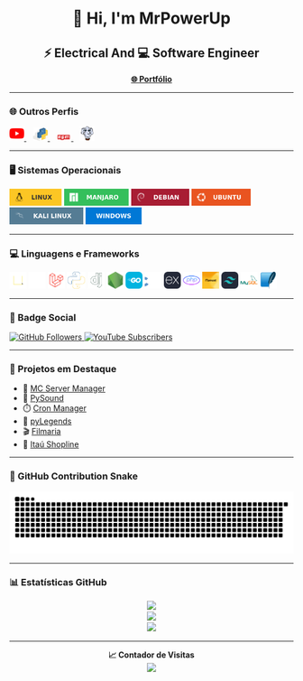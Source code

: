 <h1 align="center">👋 Hi, I'm MrPowerUp</h1>
<h2 align="center">⚡ Electrical And 💻 Software Engineer</h2>

<p align="center">
  <a href="https://mrpowerup82.github.io/"><strong>🌐 Portfólio</strong></a>
</p>

---

### 🌐 Outros Perfis

<p align="left">
  <a href="https://www.youtube.com/channel/UC6JuvYDZgOoI83Qp9A8oEQQ">
    <img alt="YouTube" width="26px" src="imagens/yt.png" />
  </a>&nbsp;&nbsp;
  <a href="https://pypi.org/user/MrPowerUp/">
    <img alt="PyPI" width="26px" src="imagens/pypi.svg" />
  </a>&nbsp;&nbsp;
  <a href="https://www.npmjs.com/~mrpowerup82">
    <img alt="npmJS" width="26px" src="imagens/npm.png" />
  </a>&nbsp;&nbsp;
  <a href="https://packagist.org/users/MrPowerUp/">
    <img alt="Packagist" width="26px" src="imagens/packagist.png" />
  </a>
</p>

---

### 🖥️ Sistemas Operacionais

<p>
  <img src="imagens/linux.svg" height="30" alt="Linux" />
  <img src="imagens/manjaro.svg" height="30" alt="Manjaro" />
  <img src="imagens/debian.svg" height="30" alt="Debian" />
  <img src="imagens/ubuntu.svg" height="30" alt="Ubuntu" />
  <img src="imagens/kali_linux.svg" height="30" alt="Kali Linux" />
  <img src="imagens/windows.svg" height="30" alt="Windows" />
</p>

---

### 💻 Linguagens e Frameworks

<p>
  <img src="imagens/js.svg" height="30" alt="JavaScript" />
  <img src="imagens/react.svg" height="30" alt="React" />
  <img src="imagens/laravel.png" height="30" alt="Laravel" />
  <img src="imagens/python.svg" height="30" alt="Python" />
  <img src="imagens/django.svg" height="30" alt="Django" />
  <img src="imagens/nodejs.png" height="30" alt="NodeJS" />
  <img src="imagens/golang.svg" height="30" alt="Golang" />
  <img src="imagens/cpp.svg" height="30" alt="C++" />
  <img src="imagens/express.svg" height="30" alt="Express" />
  <img src="imagens/php.png" height="30" alt="PHP" />
  <img src="imagens/filamentphp.png" height="30" alt="FilamentPHP" />
  <img src="imagens/tailwindcss.svg" height="30" alt="TailwindCSS" />
  <img src="imagens/mysql.svg" height="30" alt="MySQL" />
  <img src="imagens/sqlite.svg" height="30" alt="SQLite" />
</p>

---

### 📢 Badge Social

<p align="left">
  <a href="https://github.com/MrPowerUp82?tab=followers">
    <img src="https://img.shields.io/github/followers/MrPowerUp82?style=for-the-badge" alt="GitHub Followers" />
  </a>
  <a href="https://www.youtube.com/channel/UC6JuvYDZgOoI83Qp9A8oEQQ?sub_confirmation=1">
    <img src="https://img.shields.io/youtube/channel/subscribers/UC6JuvYDZgOoI83Qp9A8oEQQ?style=for-the-badge" alt="YouTube Subscribers" />
  </a>
</p>

---

### 🚀 Projetos em Destaque

- 🔧 [MC Server Manager](https://github.com/MrPowerUp82/mcmanager)
- 🎵 [PySound](https://github.com/MrPowerUp82/Eel-MusicPlayer-Python)
- ⏱️ [Cron Manager](https://github.com/MrPowerUp82/cron-manager)
- 🧠 [pyLegends](https://github.com/MrPowerUp82/pyLegends)
- 🎬 [Filmaria](https://github.com/MrPowerUp82/filmaria-mobile)
- 🏦 [Itaú Shopline](https://github.com/MrPowerUp82/python_itaushopline)

---

### 🐍 GitHub Contribution Snake

<div align="center">
  <picture>
    <source media="(prefers-color-scheme: dark)" srcset="https://raw.githubusercontent.com/MrPowerUp82/MrPowerUp82/output/github-contribution-grid-snake-dark.svg" />
    <source media="(prefers-color-scheme: light)" srcset="https://raw.githubusercontent.com/MrPowerUp82/MrPowerUp82/output/github-contribution-grid-snake-light.svg" />
    <img alt="GitHub Contribution Snake" src="https://raw.githubusercontent.com/MrPowerUp82/MrPowerUp82/output/github-contribution-grid-snake.svg" />
  </picture>
</div>


---

### 📊 Estatísticas GitHub

<div align="center">
  <img src="http://github-profile-summary-cards.vercel.app/api/cards/most-commit-language?username=MrPowerUp82&theme=gotham" />
  <br/>
  <img src="https://github-readme-stats.vercel.app/api?username=MrPowerUp82&show_icons=true&theme=gotham" />
  <br/>
  <img src="https://github-readme-stats.vercel.app/api/top-langs/?username=MrPowerUp82&theme=gotham" />
</div>

---

<p align="center">
  <strong>📈 Contador de Visitas</strong><br/>
  <img src="https://profile-counter.glitch.me/MrPowerUp82/count.svg" />
</p>
